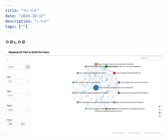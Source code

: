 ```yaml
---
title: "ㅁㄴㅇㄹ"
date: "2024-10-17"
description: "ㄴㅇㄹ"
tags: [""] 
---
```


**ㅇㄹㄴㅇㄹ**

![Image](https://raw.githubusercontent.com/jja8989/blog_repos/main/images/1729128046350-imgimg.png)
